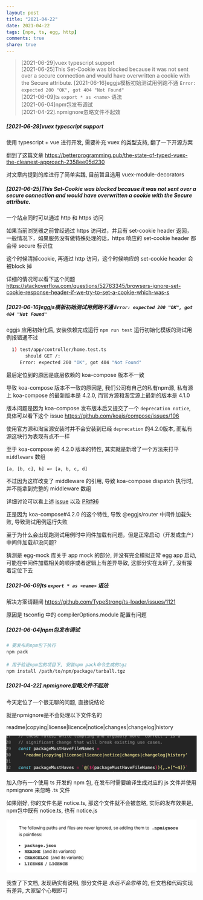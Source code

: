 ```yaml
---
layout: post
title: "2021-04-22"
date: 2021-04-22
tags: [npm, ts, egg, http]
comments: true
share: true
---
```


> [2021-06-29]vuex typescript support<br>
> [2021-06-25]This Set-Cookie was blocked because it was not sent over a secure connection and would have overwritten a cookie with the Secure attribute.
> [2021-06-16]eggjs模板初始测试用例跑不通 `Error: expected 200 "OK", got 404 "Not Found"`<br>
> [2021-06-09]ts `export * as <name>` 语法<br>
> [2021-06-04]npm包发布调试<br>
> [2021-04-22].npmignore忽略文件不起效<br>

##### [2021-06-29]vuex typescript support

使用 typescript + vue 进行开发, 需要补充 vuex 的类型支持, 翻了一下开源方案

翻到了这篇文章 https://betterprogramming.pub/the-state-of-typed-vuex-the-cleanest-approach-2358ee05d230

对文章内提到的库进行了简单实践, 目前暂且选用 vuex-module-decorators

##### [2021-06-25]This Set-Cookie was blocked because it was not sent over a secure connection and would have overwritten a cookie with the Secure attribute.

一个站点同时可以通过 http 和 https 访问

如果当前浏览器之前曾经通过 https 访问过，并且有 set-cookie header 返回，一般情况下，如果服务没有做特殊处理的话，https 响应的 set-cookie header 都会带 secure 标识位

这个时候清掉cookie, 再通过 http 访问，这个时候响应的 set-cookie header 会被block 掉

详细的情况可以看下这个问题 https://stackoverflow.com/questions/52763345/browsers-ignore-set-cookie-response-header-if-we-try-to-set-a-cookie-which-was-s

##### [2021-06-16]eggjs模板初始测试用例跑不通 `Error: expected 200 "OK", got 404 "Not Found"`

eggjs 应用初始化后, 安装依赖完成运行 `npm run test` 运行初始化模板的测试用例报错通不过

```bash
  1) test/app/controller/home.test.ts
       should GET /:
     Error: expected 200 "OK", got 404 "Not Found"
```

最后定位到的原因是底层依赖的 koa-compose 版本不一致

导致 koa-compose 版本不一致的原因是, 我们公司有自己的私有npm源, 私有源上 koa-compose 的最新版本是 4.2.0, 而官方源和淘宝源上最新的版本是 4.1.0

版本问题是因为 koa-compose 发布版本后又提交了一个 `deprecation notice`, 具体可以看下这个 issue https://github.com/koajs/compose/issues/106

使用官方源和淘宝源安装时并不会安装到已经 `deprecation` 的4.2.0版本, 而私有源这块行为表现有点不一样

至于 koa-compose 的 4.2.0 版本的特性, 其实就是新增了一个方法来打平 `middleware` 数组

```bash
[a, [b, c], b] => [a, b, c, d]
```

不过因为这样改变了 middleware 的引用, 导致 koa-compose dispatch 执行时, 并不能拿到完整的 middleware 数组

详细讨论可以看上述 [issue](https://github.com/koajs/compose/issues/106) 以及 [PR#96](https://github.com/koajs/compose/pull/96)

正是因为 koa-compose#4.2.0 的这个特性, 导致 @eggjs/router 中间件加载失败, 导致测试用例运行失败

至于为什么会出现跑测试用例时中间件加载有问题，但是正常启动（开发或生产）中间件加载却没问题?

猜测是 egg-mock 库关于 app mock 的部分, 并没有完全模拟正常 egg app 启动, 可能在中间件加载相关的顺序或者逻辑上有差异导致, 这部分实在太碎了, 没有接着定位下去

##### [2021-06-09]ts `export * as <name>` 语法

解决方案请翻阅 https://github.com/TypeStrong/ts-loader/issues/1121

原因是 tsconfig 中的 compilerOptions.module 配置有问题

##### [2021-06-04]npm包发布调试

```bash
# 要发布的npm包下执行
npm pack

# 用于验证npm包的项目下, 安装npm pack命令生成的tgz
npm install /path/to/npm/package/tarball.tgz
```

##### [2021-04-22].npmignore忽略文件不起效

今天定位了一个很无聊的问题, 直接说结论

就是npmignore是不会处理以下文件名的

readme|copying|license|licence|notice|changes|changelog|history

![ignore](/images/2021-04/1.png)

加入你有一个使用 ts 开发的 npm 包, 在发布时需要编译生成对应的 js 文件并使用 npmignore 来忽略 .ts 文件

如果刚好, 你的文件名是 notice.ts, 那这个文件就不会被忽略, 实际的发布效果是, npm包中既有 notice.ts, 也有 notice.js

![ignore](/images/2021-04/2.png)

我查了下文档, 发现确实有说明, 部分文件是 *永远不会忽略* 的, 但文档和代码实现有差异, 大家留个心眼即可
